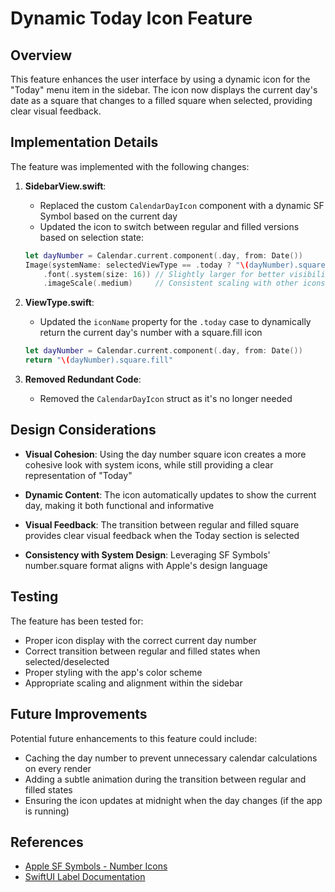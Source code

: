# Dynamic Today Icon Feature

## Overview

This feature enhances the user interface by using a dynamic icon for the "Today" menu item in the sidebar. The icon now displays the current day's date as a square that changes to a filled square when selected, providing clear visual feedback.

## Implementation Details

The feature was implemented with the following changes:

1. **SidebarView.swift**: 
   - Replaced the custom `CalendarDayIcon` component with a dynamic SF Symbol based on the current day
   - Updated the icon to switch between regular and filled versions based on selection state:
   ```swift
   let dayNumber = Calendar.current.component(.day, from: Date())
   Image(systemName: selectedViewType == .today ? "\(dayNumber).square.fill" : "\(dayNumber).square")
       .font(.system(size: 16)) // Slightly larger for better visibility
       .imageScale(.medium)     // Consistent scaling with other icons
   ```

2. **ViewType.swift**: 
   - Updated the `iconName` property for the `.today` case to dynamically return the current day's number with a square.fill icon
   ```swift
   let dayNumber = Calendar.current.component(.day, from: Date())
   return "\(dayNumber).square.fill"
   ```

3. **Removed Redundant Code**:
   - Removed the `CalendarDayIcon` struct as it's no longer needed

## Design Considerations

- **Visual Cohesion**: Using the day number square icon creates a more cohesive look with system icons, while still providing a clear representation of "Today"
  
- **Dynamic Content**: The icon automatically updates to show the current day, making it both functional and informative

- **Visual Feedback**: The transition between regular and filled square provides clear visual feedback when the Today section is selected

- **Consistency with System Design**: Leveraging SF Symbols' number.square format aligns with Apple's design language

## Testing

The feature has been tested for:

- Proper icon display with the correct current day number
- Correct transition between regular and filled states when selected/deselected
- Proper styling with the app's color scheme
- Appropriate scaling and alignment within the sidebar

## Future Improvements

Potential future enhancements to this feature could include:

- Caching the day number to prevent unnecessary calendar calculations on every render
- Adding a subtle animation during the transition between regular and filled states
- Ensuring the icon updates at midnight when the day changes (if the app is running)

## References

- [Apple SF Symbols - Number Icons](https://developer.apple.com/sf-symbols/)
- [SwiftUI Label Documentation](https://developer.apple.com/documentation/swiftui/label)
